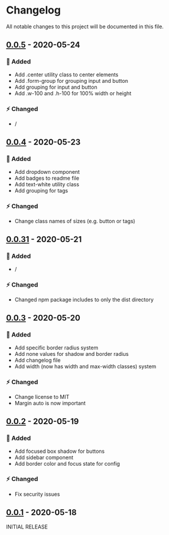 # Changelog

All notable changes to this project will be documented in this file.

## [0.0.5] - 2020-05-24

### 🔨 Added
- Add .center utility class to center elements
- Add .form-group for grouping input and button
- Add grouping for input and button
- Add .w-100 and .h-100 for 100% width or height

### ⚡️ Changed
- /


## [0.0.4] - 2020-05-23

### 🔨 Added
- Add dropdown component
- Add badges to readme file
- Add text-white utility class
- Add grouping for tags

### ⚡️ Changed
- Change class names of sizes (e.g. button or tags)


## [0.0.31] - 2020-05-21

### 🔨 Added
- /

### ⚡️ Changed
- Changed npm package includes to only the dist directory


## [0.0.3] - 2020-05-20

### 🔨 Added
- Add specific border radius system
- Add none values for shadow and border radius
- Add changelog file
- Add width (now has width and max-width classes) system

### ⚡️ Changed
- Change license to MIT
- Margin auto is now important


## [0.0.2] - 2020-05-19

### 🔨 Added

- Add focused box shadow for buttons
- Add sidebar component
- Add border color and focus state for config

### ⚡️ Changed

- Fix security issues


## [0.0.1] - 2020-05-18

INITIAL RELEASE


[0.0.1]: https://www.npmjs.com/package/yacss/v/0.0.1
[0.0.2]: https://www.npmjs.com/package/yacss/v/0.0.2
[0.0.3]: https://www.npmjs.com/package/yacss/v/0.0.3
[0.0.31]: https://www.npmjs.com/package/yacss/v/0.0.31
[0.0.4]: https://www.npmjs.com/package/yacss/v/0.0.4
[0.0.5]: https://www.npmjs.com/package/yacss/v/0.0.5
